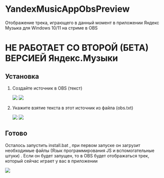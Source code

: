 # YandexMusicAppObsPreview
Отображение трека, играющего в данный момент в приложении Яндекс Музыка для Windows 10/11 на стриме в OBS

# НЕ РАБОТАЕТ СО ВТОРОЙ (БЕТА) ВЕРСИЕЙ Яндекс.Музыки

## Установка

1. Создайте источник в OBS (текст)

    ![](https://i.imgur.com/3b0tQos.png)
    ![](https://i.imgur.com/BBeoK6O.png)
2. Укажите взятие текста в этот источник из файла (obs.txt)

    ![](https://i.imgur.com/Omw6ong.png)
    ![](https://i.imgur.com/ACOYwmL.png)

##  Готово

Осталось запустить install.bat , при первом запуске он загрузит необходимые файлы (Язык программирования JS и вспомогательные штуки) . Если он будет запущен, то в OBS будет отображаться трек, который сейчас играет у вас в приложении

![](https://i.imgur.com/u9UrfQu.png)
